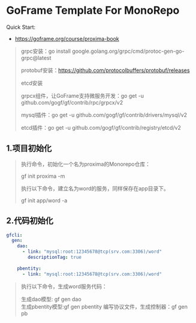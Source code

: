 # GoFrame Template For MonoRepo

Quick Start: 
- https://goframe.org/course/proxima-book


> grpc安装：go install google.golang.org/grpc/cmd/protoc-gen-go-grpc@latest
> 
> protobuf安装：https://github.com/protocolbuffers/protobuf/releases
> 
> etcd安装
> 
> grpcx组件，让GoFrame支持微服务开发：go get -u github.com/gogf/gf/contrib/rpc/grpcx/v2
> 
> mysql插件：go get -u github.com/gogf/gf/contrib/drivers/mysql/v2
> 
> etcd插件：go get -u github.com/gogf/gf/contrib/registry/etcd/v2

## 1.项目初始化
> 执行命令，初始化一个名为proxima的Monorepo仓库：
> 
> gf init proxima -m
> 
> 执行以下命令，建立名为word的服务，同样保存在app目录下。
> 
> gf init app/word -a

## 2.代码初始化
```yaml
gfcli:
  gen:  
    dao:  
      - link: "mysql:root:12345678@tcp(srv.com:3306)/word"  
        descriptionTag: true  
  
    pbentity:  
      - link: "mysql:root:12345678@tcp(srv.com:3306)/word"
```
> 执行以下命令，生成word服务代码：
> 
> 生成dao模型: gf gen dao  
> 生成pbentity模型:gf gen pbentity
> 编写协议文件，生成控制器：gf gen pb